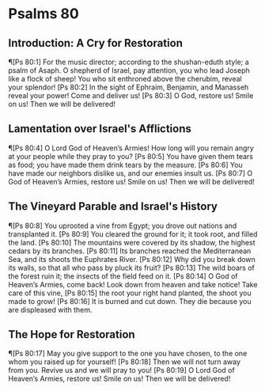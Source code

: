# Psalms 80

## Introduction: A Cry for Restoration
¶[Ps 80:1] For the music director; according to the shushan-eduth style; a psalm of Asaph. O shepherd of Israel, pay attention, you who lead Joseph like a flock of sheep! You who sit enthroned above the cherubim, reveal your splendor!
[Ps 80:2] In the sight of Ephraim, Benjamin, and Manasseh reveal your power! Come and deliver us!
[Ps 80:3] O God, restore us! Smile on us! Then we will be delivered!

## Lamentation over Israel's Afflictions
¶[Ps 80:4] O Lord God of Heaven’s Armies! How long will you remain angry at your people while they pray to you?
[Ps 80:5] You have given them tears as food; you have made them drink tears by the measure.
[Ps 80:6] You have made our neighbors dislike us, and our enemies insult us.
[Ps 80:7] O God of Heaven’s Armies, restore us! Smile on us! Then we will be delivered!

## The Vineyard Parable and Israel's History
¶[Ps 80:8] You uprooted a vine from Egypt; you drove out nations and transplanted it.
[Ps 80:9] You cleared the ground for it; it took root, and filled the land.
[Ps 80:10] The mountains were covered by its shadow, the highest cedars by its branches.
[Ps 80:11] Its branches reached the Mediterranean Sea, and its shoots the Euphrates River.
[Ps 80:12] Why did you break down its walls, so that all who pass by pluck its fruit?
[Ps 80:13] The wild boars of the forest ruin it; the insects of the field feed on it.
[Ps 80:14] O God of Heaven’s Armies, come back! Look down from heaven and take notice! Take care of this vine,
[Ps 80:15] the root your right hand planted, the shoot you made to grow!
[Ps 80:16] It is burned and cut down. They die because you are displeased with them.

## The Hope for Restoration
¶[Ps 80:17] May you give support to the one you have chosen, to the one whom you raised up for yourself!
[Ps 80:18] Then we will not turn away from you. Revive us and we will pray to you!
[Ps 80:19] O Lord God of Heaven’s Armies, restore us! Smile on us! Then we will be delivered!
